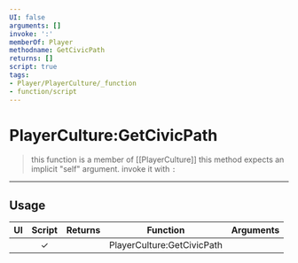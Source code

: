 ```yaml
---
UI: false
arguments: []
invoke: ':'
memberOf: Player
methodname: GetCivicPath
returns: []
script: true
tags:
- Player/PlayerCulture/_function
- function/script
---
```

# PlayerCulture:GetCivicPath
> this function is a member of [[PlayerCulture]]
> this method expects an implicit "self" argument. invoke it with `:`
-----
## Usage
|  UI | Script | Returns | Function | Arguments |
|:---:|:------:|-------:|:--------:|:---------|
| |✓||PlayerCulture:GetCivicPath||
